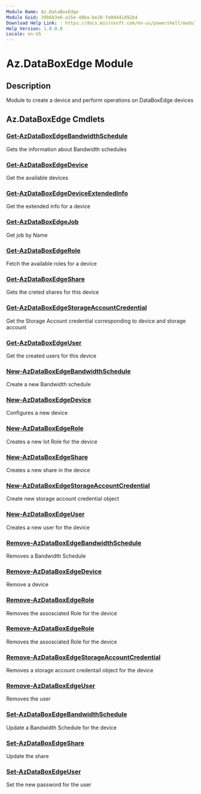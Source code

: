 ```yaml
---
Module Name: Az.DataBoxEdge
Module Guid: 39b6b3e6-a15e-48ba-be20-fe0d441d92b4
Download Help Link: : https://docs.microsoft.com/en-us/powershell/module/az.databoxedge
Help Version: 1.0.0.0
Locale: en-US
---
```


# Az.DataBoxEdge Module
## Description
Module to create a device and perform operations on DataBoxEdge devices

## Az.DataBoxEdge Cmdlets
### [Get-AzDataBoxEdgeBandwidthSchedule](Get-AzDataBoxEdgeBandwidthSchedule.md)
Gets the information about Bandwidth schedules

### [Get-AzDataBoxEdgeDevice](Get-AzDataBoxEdgeDevice.md)
Get the available devices

### [Get-AzDataBoxEdgeDeviceExtendedInfo](Get-AzDataBoxEdgeDeviceExtendedInfo.md)
Get the extended info for a device

### [Get-AzDataBoxEdgeJob](Get-AzDataBoxEdgeJob.md)
Get job by Name

### [Get-AzDataBoxEdgeRole](Get-AzDataBoxEdgeRole.md)
Fetch the available roles for a device

### [Get-AzDataBoxEdgeShare](Get-AzDataBoxEdgeShare.md)
Gets the creted shares for this device

### [Get-AzDataBoxEdgeStorageAccountCredential](Get-AzDataBoxEdgeStorageAccountCredential.md)
Get the Storage Account credential corresponding to device and storage account

### [Get-AzDataBoxEdgeUser](Get-AzDataBoxEdgeUser.md)
Get the created users  for this device

### [New-AzDataBoxEdgeBandwidthSchedule](New-AzDataBoxEdgeBandwidthSchedule.md)
Create a new Bandwidth schedule

### [New-AzDataBoxEdgeDevice](New-AzDataBoxEdgeDevice.md)
Configures a new device

### [New-AzDataBoxEdgeRole](New-AzDataBoxEdgeRole.md)
Creates a new Iot Role for the device

### [New-AzDataBoxEdgeShare](New-AzDataBoxEdgeShare.md)
Creates a new share in the device

### [New-AzDataBoxEdgeStorageAccountCredential](New-AzDataBoxEdgeStorageAccountCredential.md)
Create new storage account credential object

### [New-AzDataBoxEdgeUser](New-AzDataBoxEdgeUser.md)
Creates a new user for the device

### [Remove-AzDataBoxEdgeBandwidthSchedule](Remove-AzDataBoxEdgeBandwidthSchedule.md)
Removes a Bandwidth Schedule

### [Remove-AzDataBoxEdgeDevice](Remove-AzDataBoxEdgeDevice.md)
Remove a device

### [Remove-AzDataBoxEdgeRole](Remove-AzDataBoxEdgeRole.md)
Removes the assosciated Role for the device

### [Remove-AzDataBoxEdgeRole](Remove-AzDataBoxEdgeRole.md)
Removes the assosciated Role for the device

### [Remove-AzDataBoxEdgeStorageAccountCredential](Remove-AzDataBoxEdgeStorageAccountCredential.md)
Removes a storage account credentail object for the device

### [Remove-AzDataBoxEdgeUser](Remove-AzDataBoxEdgeUser.md)
Removes the user

### [Set-AzDataBoxEdgeBandwidthSchedule](Set-AzDataBoxEdgeBandwidthSchedule.md)
Update a Bandwidth Schedule for the device

### [Set-AzDataBoxEdgeShare](Set-AzDataBoxEdgeShare.md)
Update the share 

### [Set-AzDataBoxEdgeUser](Set-AzDataBoxEdgeUser.md)
Set the new password for the user

